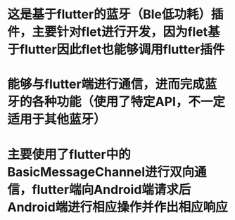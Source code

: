# 这是基于flutter的蓝牙（Ble低功耗）插件，主要针对flet进行开发，因为flet基于flutter因此flet也能够调用flutter插件
# 能够与flutter端进行通信，进而完成蓝牙的各种功能（使用了特定API，不一定适用于其他蓝牙）
# 主要使用了flutter中的BasicMessageChannel进行双向通信，flutter端向Android端请求后Android端进行相应操作并作出相应响应
